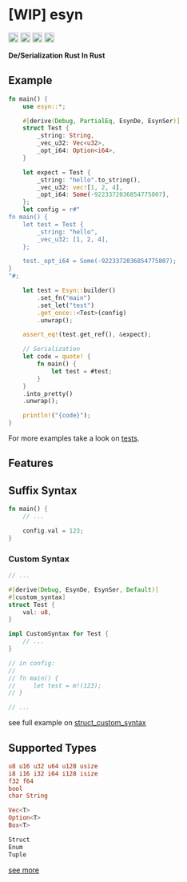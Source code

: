# [WIP] esyn

[<img alt="github" src="https://img.shields.io/badge/github-rsuu/esyn-8da0cb?style=for-the-badge&labelColor=555555&logo=github" height="20">](https://github.com/rsuu/esyn)
[<img alt="crates.io" src="https://img.shields.io/crates/v/esyn.svg?style=for-the-badge&color=fc8d62&logo=rust" height="20">](https://crates.io/crates/esyn)
[<img alt="docs.rs" src="https://img.shields.io/badge/docs.rs-esyn-66c2a5?style=for-the-badge&labelColor=555555&logo=docs.rs" height="20">](https://docs.rs/esyn)
[<img alt="build status" src="https://img.shields.io/github/actions/workflow/status/rsuu/esyn/ci.yml?branch=main&style=for-the-badge" height="20">](https://github.com/rsuu/esyn/actions?query=branch%3Amain)

**De/Serialization Rust In Rust**

## Example

```rust
fn main() {
    use esyn::*;

    #[derive(Debug, PartialEq, EsynDe, EsynSer)]
    struct Test {
        _string: String,
        _vec_u32: Vec<u32>,
        _opt_i64: Option<i64>,
    }

    let expect = Test {
        _string: "hello".to_string(),
        _vec_u32: vec![1, 2, 4],
        _opt_i64: Some(-9223372036854775807),
    };
    let config = r#"
fn main() {
    let test = Test {
        _string: "hello",
        _vec_u32: [1, 2, 4],
    };

    test._opt_i64 = Some(-9223372036854775807);
}
"#;

    let test = Esyn::builder()
        .set_fn("main")
        .set_let("test")
        .get_once::<Test>(config)
        .unwrap();

    assert_eq!(test.get_ref(), &expect);

    // Serialization
    let code = quote! {
        fn main() {
            let test = #test;
        }
    }
    .into_pretty()
    .unwrap();

    println!("{code}");
}
```

For more examples take a look on [tests](https://github.com/rsuu/esyn/tree/main/crates/esyn/tests).

## Features

## Suffix Syntax

```rust
fn main() {
    // ...

    config.val = 123;
}
```

### Custom Syntax

```rust
// ...

#[derive(Debug, EsynDe, EsynSer, Default)]
#[custom_syntax]
struct Test {
    val: u8,
}

impl CustomSyntax for Test {
    // ...
}

// in config:
//
// fn main() {
//     let test = m!(123);
// }

// ...
```

see full example on [struct_custom_syntax](https://github.com/rsuu/esyn/tree/main/crates/esyn/tests/struct_custom_syntax.rs)

## Supported Types

```rust
u8 u16 u32 u64 u128 usize
i8 i16 i32 i64 i128 isize
f32 f64
bool
char String

Vec<T>
Option<T>
Box<T>

Struct
Enum
Tuple

```

[see more](https://github.com/rsuu/esyn/tree/main/crates/esyn/src/ext.rs)
